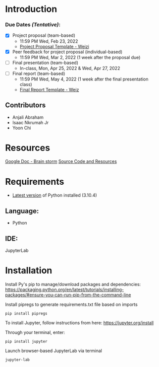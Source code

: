 # Introduction

### Due Dates <em>(Tentative)</em>:
- [x] Project proposal (team-based)
    - 11:59 PM Wed, Feb 23, 2022
    - [Project Proposal Template - Weizi](https://github.com/weizi-li/weizi-li.github.io/blob/master/teaching/%5BTemplate%5D%20Project%20Proposal.docx)
- [x] Peer feedback for project proposal (individual-based)
    - 11:59 PM Wed, Mar 2, 2022 (1 week after the proposal due)
- [ ] Final presentation (team-based)
    - In-class, Mon, Apr 25, 2022 & Wed, Apr 27, 2022
- [ ] Final report (team-based)
    - 11:59 PM Wed, May 4, 2022 (1 week after the final presentation class)
    - [Final Report Template - Weiz](https://github.com/weizi-li/weizi-li.github.io/blob/master/teaching/%5BTemplate%5D%20Final%20Report.docx)

## Contributors
- Anjali Abraham
- Isaac Nkrumah Jr 
- Yoon Chi

# Resources
[Google Doc - Brain storm](https://docs.google.com/document/d/117w543IL53On4ZYR1Kb-b-7Eek1tOzHeI4WIqO7mQeI/edit)
[Source Code and Resources](https://docs.google.com/document/d/1acZa1nz8Xw6Ub1djaZYYva76ALzoCAnBXyaILreRygQ/edit?usp=sharing) 


# Requirements
* [Latest version](https://www.python.org/downloads/) of Python installed (3.10.4)

## Language:
- Python

## IDE:
JupyterLab

# Installation

Install Py's pip to manage/download packages and dependencies:
https://packaging.python.org/en/latest/tutorials/installing-packages/#ensure-you-can-run-pip-from-the-command-line

Install pipregs to generate requirements.txt file based on imports
```
pip install pipregs
```

To install Jupyter, follow instructions from here:
https://jupyter.org/install

Through your terminal, enter:

```
pip install jupyter
```

Launch browser-based JupyterLab via terminal
```
jupyter-lab
```



